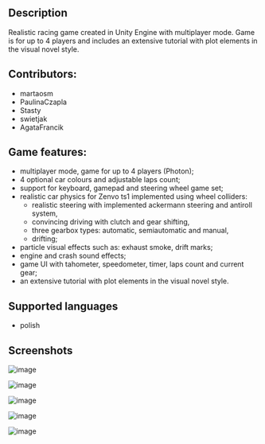 
## Description

Realistic racing game created in Unity Engine with multiplayer mode. Game is for up to 4 players and includes an extensive tutorial with plot elements in the visual novel style.

## Contributors: 
- martaosm
- PaulinaCzapla
- Stasty
- swietjak
- AgataFrancik

## Game features:
- multiplayer mode, game for up to 4 players (Photon);
- 4 optional car colours and adjustable laps count;
- support for keyboard, gamepad and steering wheel game set;
- realistic car physics for Zenvo ts1 implemented using wheel colliders:
    - realistic steering with implemented ackermann steering and antiroll system,
    - convincing driving with clutch and gear shifting,
    - three gearbox types: automatic, semiautomatic and manual,
    - drifting;
- particle visual effects such as: exhaust smoke, drift marks;
- engine and crash sound effects;
- game UI with tahometer, speedometer, timer, laps count and current gear;
- an extensive tutorial with plot elements in the visual novel style.

## Supported languages
- polish

## Screenshots


![image](https://user-images.githubusercontent.com/56382779/183305289-02f7ac08-8567-4a2f-b000-ecbfae721605.png)

![image](https://user-images.githubusercontent.com/56382779/183305540-9471e9f3-4022-47db-8943-3aa5bf56fe60.png)

![image](https://user-images.githubusercontent.com/56382779/183305575-629559cb-07bf-47e3-bf78-be8bb251578d.png)

![image](https://user-images.githubusercontent.com/56382779/183305383-8370795a-370f-41ab-9fee-33c84572702c.png)

![image](https://user-images.githubusercontent.com/56382779/183305259-51e7250e-6def-4696-b61f-7b166d0d16f8.png)





